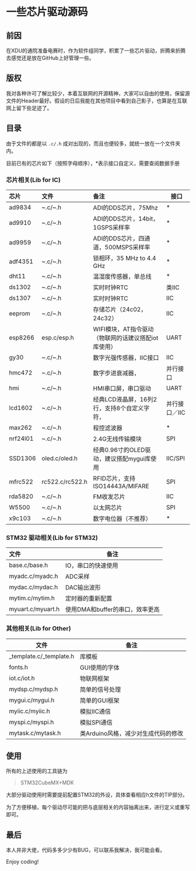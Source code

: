 # 一些芯片驱动源码

## 前因

在XDU的通院准备电赛时，作为软件组同学，积累了一些芯片驱动，折腾来折腾去感觉还是放在GitHub上好管理一些。

## 版权

我对各种许可了解比较少，本着互联网的开源精神，大家可以自由的使用，保留源文件的Header最好。假设的日后我能在其他项目中看到自己影子，也算是在互联网上留下些足迹了。

## 目录

由于文件的都是以 `.c/.h` 成对出现的，而且也便较多，就统一放在一个文件夹内。

目前已有的芯片如下（按照字母顺序），*表示接口自定义，需要查阅数据手册

### 芯片相关(Lib for IC)

| 芯片     | 文件             | 备注                                               | 接口          |
| :------- | :------------   | :------------------------------------------------- | ------------- |
| ad9834   | \~.c/\~.h       | ADI的DDS芯片，75Mhz                                 | *             |
| ad9910   | \~.c/\~.h       | ADI的DDS芯片，14bit，1GSPS采样率                     | *             |
| ad9959   | \~.c/\~.h       | ADI的DDS芯片，四通道，500MSPS采样率                  | *             |
| adf4351  | \~.c/\~.h       | 锁相环，35 MHz to 4.4 GHz                           | *             |
| dht11    | \~.c/\~.h       | 温湿度传感器，单总线                                 | *             |
| ds1302   | \~.c/\~.h       | 实时时钟RTC                                         | 类IIC         |
| ds1307   | \~.c/\~.h       | 实时时钟RTC                                         | IIC           |
| eeprom   | \~.c/\~.h       | 存储芯片（24c02，24c32）                             | IIC           |
| esp8266  | esp.c/esp.h     | WIFI模块，AT指令驱动（物联网的话建议搭配iot库使用）    | UART          |
| gy30     | \~.c/\~.h       | 数字光强传感器，IIC接口                              | IIC           |
| hmc472   | \~.c/\~.h       | 数字步进衰减器，                                     | 并行接口      |
| hmi      | \~.c/\~.h       | HMI串口屏，串口驱动                                  | UART          |
| lcd1602  | \~.c/\~.h       | 经典LCD液晶屏，16列2行，支持8个自定义字符，            | 并行接口／IIC |
| max262   | \~.c/\~.h       | 程控滤波器                                          | *             |
| nrf24l01 | \~.c/\~.h       | 2.4G无线传输模块                                    | SPI           |
| SSD1306  | oled.c/oled.h   | 经典0.96寸的OLED驱动，建议搭配mygui库使用             | IIC/SPI       |
| mfrc522  | rc522.c/rc522.h | RFID芯片，支持ISO14443A/MIFARE                      | SPI          |
| rda5820  | \~.c/\~.h       | FM收发芯片                                          | IIC           |
| W5500    | \~.c/\~.h       | 以太网芯片                                          | SPI           |
| x9c103   | \~.c/\~.h       | 数字电位器（不推荐）                                 | *             |

### STM32 驱动相关(Lib for STM32)

| 文件              | 备注                            |
| :---------------- | ------------------------------ |
| base.c/base.h     | IO，串口的快速使用               |
| myadc.c/myadc.h   | ADC采样                         |
| mydac.c/mydac.h   | DAC输出波形                     |
| mytim.c/mytim.h   | 定时器的重新配置                 |
| myuart.c/myuart.h | 使用DMA和buffer的串口，效率更高   |

### 其他相关(Lib for Other)

| 文件            | 备注                      |
| --------------- | ------------------------- |
| _template.c/_template.h         | 库模板     |
| fonts.h         | GUI使用的字体              |
| iot.c/iot.h     | 物联网框架                |
| mydsp.c/mydsp.h | 简单的信号处理            |
| mygui.c/mygui.h | 简单的GUI框架             |
| myiic.c/myiic.h | 模拟IIC通信               |
| myspi.c/myspi.h | 模拟SPI通信               |
| mytask.c/mytask.h | 类Arduino风格，减少对生成代码的修改 |

## 使用

所有的上述使用的工具链为

> STM32CubeMX+MDK

大部分驱动使用时需要提前配置STM32的外设，具体查看相应h文件的TIP部分。

为了方便移植，每个驱动尽可能的把与底层相关的内容抽离出来，进行定义或重写即可。

## 最后

本人并非大佬，代码多多少少有BUG，可以联系我解决，我可能会看。

Enjoy coding!
